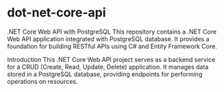 ﻿# dot-net-core-api
.NET Core Web API with PostgreSQL
This repository contains a .NET Core Web API application integrated with PostgreSQL database. It provides a foundation for building RESTful APIs using C# and Entity Framework Core.

Introduction
This .NET Core Web API project serves as a backend service for a CRUD (Create, Read, Update, Delete) application. It manages data stored in a PostgreSQL database, providing endpoints for performing operations on resources.
